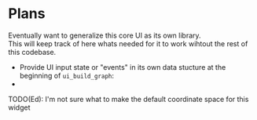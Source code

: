 # Plans

Eventually want to generalize this core UI as its own library.  
This will keep track of here whats needed for it to work wihtout the rest of this codebase.  

* Provide UI input state or "events" in its own data stucture at the beginning of `ui_build_graph`:
* 


TODO(Ed): I'm not sure what to make the default coordinate space for this widget